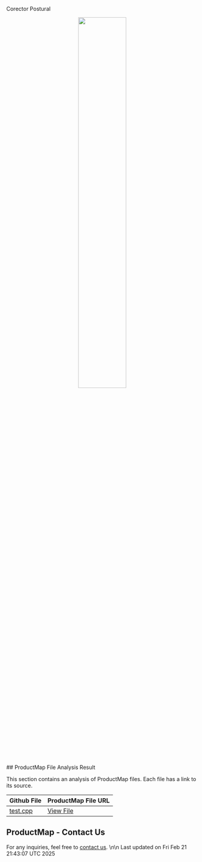 Corector Postural




<p align="center"><a href="https://product-map.ai" target="_blank"><img src="https://product-map.ai/product_map_logo.png" width="50%"></a></p>
## ProductMap File Analysis Result

This section contains an analysis of ProductMap files. Each file has a link to its source.

| Github File | ProductMap File URL |
|-------------|---------------------|
| [test.cpp](https://github.com/JuanQuinGom/Corector-Postural/blob/main/test.cpp) | [View File](https://product-map.ai/app/public?url=https://github.com/JuanQuinGom/Corector-Postural/blob/main/test.cpp ) |

## ProductMap - Contact Us
For any inquiries, feel free to [contact us](https://product-map.ai).
\n\n Last updated on Fri Feb 21 21:43:07 UTC 2025
